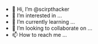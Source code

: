 - 👋 Hi, I’m @scirpthacker
- 👀 I’m interested in ...
- 🌱 I’m currently learning ...
- 💞️ I’m looking to collaborate on ...
- 📫 How to reach me ...

<!---
scirpthacker/scirpthacker is a ✨ special ✨ repository because its `README.md` (this file) appears on your GitHub profile.
You can click the Preview link to take a look at your changes.
--->
